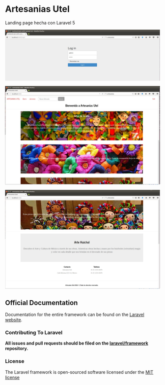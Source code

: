 # Artesanias Utel

Landing page hecha con Laravel 5 

![](Selección_006.jpg)

![](Selección_003.jpg)

![](Selección_004.jpg)

## Official Documentation

Documentation for the entire framework can be found on the [Laravel website](http://laravel.com/docs).

### Contributing To Laravel

**All issues and pull requests should be filed on the [laravel/framework](http://github.com/laravel/framework) repository.**

### License

The Laravel framework is open-sourced software licensed under the [MIT license](http://opensource.org/licenses/MIT)
